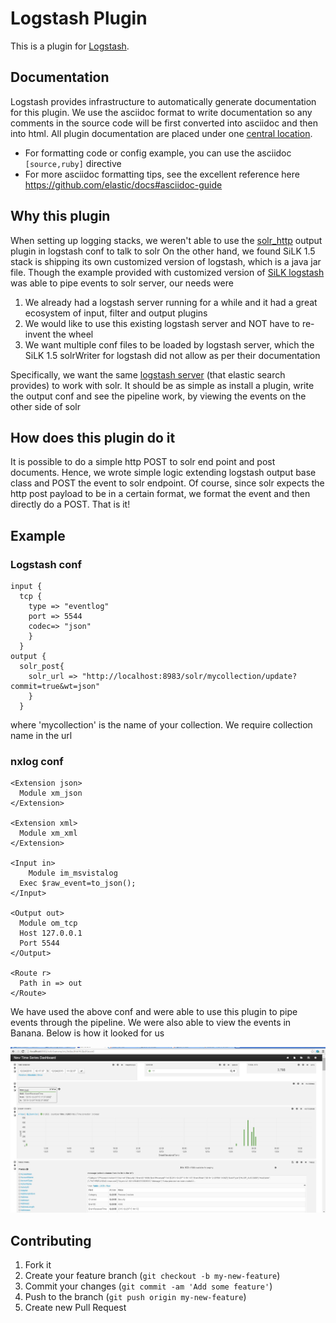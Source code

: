 # Logstash Plugin


This is a plugin for [Logstash](https://github.com/elastic/logstash).


## Documentation

Logstash provides infrastructure to automatically generate documentation for this plugin. We use the asciidoc format to write documentation so any comments in the source code will be first converted into asciidoc and then into html. All plugin documentation are placed under one [central location](http://www.elastic.co/guide/en/logstash/current/).

- For formatting code or config example, you can use the asciidoc `[source,ruby]` directive
- For more asciidoc formatting tips, see the excellent reference here https://github.com/elastic/docs#asciidoc-guide

## Why this plugin

When setting up logging stacks, we weren't able to use the [solr_http](https://rubygems.org/gems/logstash-output-solr_http) output plugin in logstash conf to talk to solr
On the other hand, we found SiLK 1.5 stack is shipping its own customized version of logstash, which is a java jar file.
Though the example provided with customized version of [SiLK logstash](https://docs.lucidworks.com/display/SiLK/Solr+Writer+for+Logstash+Initial+Setup) was able to pipe events to solr server, our needs were

1. We already had a logstash server running for a while and it had a great ecosystem of input, filter and output plugins
2. We would like to use this existing logstash server and NOT have to re-invent the wheel
3. We want multiple conf files to be loaded by logstash server, which the SiLK 1.5 solrWriter for logstash did not allow as per their documentation

Specifically, we want the same [logstash server](https://www.elastic.co/products/logstash) (that elastic search provides) to work with solr. It should be as simple as install a plugin, write the output conf and see the pipeline work, by viewing the events on the other side of solr

## How does this plugin do it  

It is possible to do a simple http POST to solr end point and post documents. Hence, we wrote simple logic extending logstash output base class and POST the event to solr endpoint. Of course, since solr expects the http post payload to be in a certain format, we format the event and then directly do a POST. That is it! 

## Example
### Logstash conf
```
input {
  tcp {
    type => "eventlog"
    port => 5544
    codec=> "json"
    }
  }
output {
  solr_post{
    solr_url => "http://localhost:8983/solr/mycollection/update?commit=true&wt=json"
    }
  }
```  
where 'mycollection' is the name of your collection. We require collection name in the url   

### nxlog conf
```
<Extension json>
  Module xm_json
</Extension>

<Extension xml>
  Module xm_xml
</Extension>

<Input in>
    Module im_msvistalog
  Exec $raw_event=to_json(); 
</Input>

<Output out>
  Module om_tcp
  Host 127.0.0.1
  Port 5544
</Output>

<Route r>
  Path in => out
</Route>
```  

We have used the above conf and were able to use this plugin to pipe events through the pipeline. We were also able to view the events in Banana. Below is how it looked for us  

![Banana Dashboard](https://github.com/machzqcq/logstash-output-solr_post/blob/master/images/Banana.JPG "Banana Dashboard")




## Contributing

1. Fork it
2. Create your feature branch (`git checkout -b my-new-feature`)
3. Commit your changes (`git commit -am 'Add some feature'`)
4. Push to the branch (`git push origin my-new-feature`)
5. Create new Pull Request

